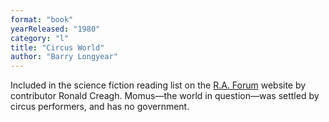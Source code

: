 ```yaml
---
format: "book"
yearReleased: "1980"
category: "l"
title: "Circus World"
author: "Barry Longyear"
---
```

Included in the science fiction  reading list on the  <a href="http://raforum.info/spip.php?article4089&amp;lang=en"> R.A. Forum</a> website by  contributor Ronald Creagh. Momus—the world in question—was settled by circus  performers, and has no government.